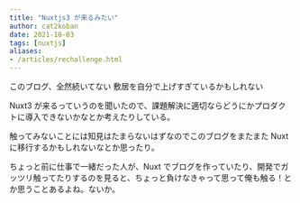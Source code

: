 ```yaml
---
title: "Nuxtjs3 が来るみたい"
author: cat2koban
date: 2021-10-03
tags: [nuxtjs]
aliases:
- /articles/rechallenge.html
---
```


このブログ、全然続いてない
敷居を自分で上げすぎているかもしれない

Nuxt3 が来るっていうのを聞いたので、課題解決に適切ならどうにかプロダクトに導入できないかなとか考えたりしている。

触ってみないことには知見はたまらないはずなのでこのブログをまたまた Nuxt に移行するかもしれないなとか思ったり。

ちょっと前に仕事で一緒だった人が、Nuxt でブログを作っていたり、開発でガッツリ触ってたりするのを見ると、ちょっと負けなきゃって思って俺も触る！とか思うことあるよね。ないか。
